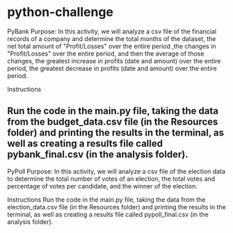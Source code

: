 # python-challenge

PyBank
Purpose: 
In this activity, we will analyze a csv file of the financial records of a company and determine the total months of the dataset, the net total amount of "Profit/Losses" over the entire period ,the changes in "Profit/Losses" over the entire period, and then the average of those changes, the greatest increase in profits (date and amount) over the entire period, the greatest decrease in profits (date and amount) over the entire period.

Instructions

Run the code in the main.py file, taking the data from the budget_data.csv file (in the Resources folder) and printing the results in the terminal, as well as creating a results file called pybank_final.csv (in the analysis folder). 
------------------------------------------------------------------------------------------------------------------------------------------
PyPoll
Purpose:
In this activity, we will analyze a csv file of the election data to determine the total number of votes of an election, the total votes and percentage of votes per candidate, and the winner of the election. 

Instructions 
Run the code in the main.py file, taking the data from the election_data.csv file (in the Resources folder) and printing the results in the terminal, as well as creating a results file called pypoll_final.csv (in the analysis folder). 